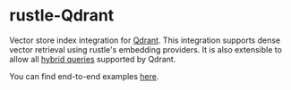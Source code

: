 # rustle-Qdrant
Vector store index integration for [Qdrant](https://qdrant.tech/). This integration supports dense vector retrieval using rustle's embedding providers. It is also extensible to allow all [hybrid queries](https://qdrant.tech/documentation/concepts/hybrid-queries/) supported by Qdrant.

You can find end-to-end examples [here](https://github.com/rustleai/rustle/tree/main/rustle-qdrant/examples).
